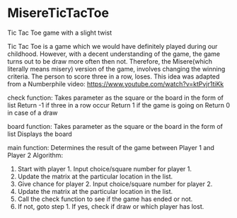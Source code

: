 # MisereTicTacToe
Tic Tac Toe game with a slight twist

Tic Tac Toe is a game which we would have definitely played during our childhood. However, with a decent understanding of the game, the game turns out to be draw more often then not. Therefore, the Misere(which literally means misery) version of the game, involves changing the winning criteria. The person to score three in a row, loses. 
This idea was adapted from a Numberphile video: https://www.youtube.com/watch?v=ktPvjr1tiKk

check function: Takes parameter as the square or the board in the form of list
Return -1 if three in a row occur
Return 1 if the game is going on
Return 0 in case of a draw

board function: Takes parameter as the square or the board in the form of list
Displays the board

main function: Determines the result of the game between Player 1 and Player 2
Algorithm:
1. Start with player 1. Input choice/square number for player 1. 
2. Update the matrix at the particular location in the list.
3. Give chance for player 2. Input choice/square number for player 2. 
4. Update the matrix at the particular location in the list.
5. Call the check function to see if the game has ended or not.
6. If not, goto step 1. If yes, check if draw or which player has lost.

